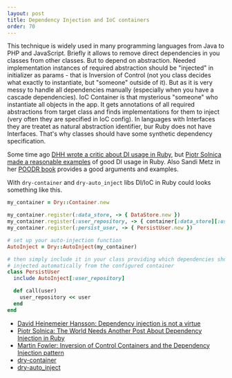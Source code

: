 ```yaml
---
layout: post
title: Dependency Injection and IoC containers
order: 70
---
```


This technique is widely used in many programming languages from Java to PHP and JavaScript. Briefly it allows to remove direct dependencies in you classes from other classes. But to depend on abstraction. Needed implementation instances of required abstraction should be "injected" in initializer as params - that is Inversion of Control (not you class decides what exactly to instantiate, but "someone" outside of it). But as it is very messy to handle all dependencies manually (especially when you have a cascade dependencies). IoC Container is that mysterious "someone" who instantiate all objects in the app. It gets annotations of all required abstractions from target class and finds implementations for them to inject (very often they are specified in IoC config).
In languages with Interfaces they are treatet as natural abstraction identifier, bur Ruby does not have Interfaces. That's why classes should have some synthetic dependency specification.

Some time ago [DHH wrote a critic about DI usage in Ruby](http://david.heinemeierhansson.com/2012/dependency-injection-is-not-a-virtue.html), but [Piotr Solnica made a reasonable examples](http://solnic.eu/2013/12/17/the-world-needs-another-post-about-dependency-injection-in-ruby.html) of good DI usage in Ruby. Also Sandi Metz in her [POODR book](http://poodr.com) provides a good arguments and examples.

With `dry-container` and `dry-auto_inject` libs DI/IoC in Ruby could looks something like this.

```ruby
my_container = Dry::Container.new

my_container.register(:data_store, -> { DataStore.new })
my_container.register(:user_repository, -> { container[:data_store][:users] })
my_container.register(:persist_user, -> { PersistUser.new })

# set up your auto-injection function
AutoInject = Dry::AutoInject(my_container)

# then simply include it in your class providing which dependencies should be
# injected automatically from the configured container
class PersistUser
  include AutoInject[:user_repository]

  def call(user)
    user_repository << user
  end
end
```
* [David Heinemeier Hansson: Dependency injection is not a virtue](http://david.heinemeierhansson.com/2012/dependency-injection-is-not-a-virtue.html)
* [Piotr Solnica: The World Needs Another Post About Dependency Injection in Ruby](http://solnic.eu/2013/12/17/the-world-needs-another-post-about-dependency-injection-in-ruby.html)
* [Martin Fowler: Inversion of Control Containers and the Dependency Injection pattern](http://www.martinfowler.com/articles/injection.html)
* [dry-container](https://github.com/dry-rb/dry-container)
* [dry-auto_inject](https://github.com/dry-rb/dry-auto_inject)

